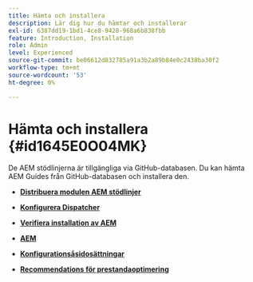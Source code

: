 ```yaml
---
title: Hämta och installera
description: Lär dig hur du hämtar och installerar
exl-id: 6387dd19-1bd1-4ce8-9428-968a6b838fbb
feature: Introduction, Installation
role: Admin
level: Experienced
source-git-commit: be06612d832785a91a3b2a89b84e0c2438ba30f2
workflow-type: tm+mt
source-wordcount: '53'
ht-degree: 0%

---
```


# Hämta och installera {#id1645E0O04MK}

De AEM stödlinjerna är tillgängliga via GitHub-databasen. Du kan hämta AEM Guides från GitHub-databasen och installera den.

- **[Distribuera modulen AEM stödlinjer](download-install-dxml-first-time.md)**

- **[Konfigurera Dispatcher](download-install-configure-dispatcher.md)**

- **[Verifiera installation av AEM](download-install-verify-dxml-installation.md)**

- **[AEM](download-install-upgrade-dxml.md)**

- **[Konfigurationsåsidosättningar](download-install-additional-config-override.md)**

- **[Recommendations för prestandaoptimering](download-install-recommend-perf-optimiz.md)**
